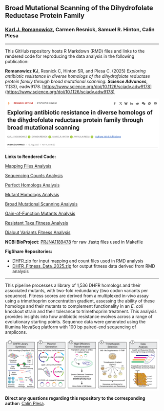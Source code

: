 ## Broad Mutational Scanning of the Dihydrofolate Reductase Protein Family

### [Karl J. Romanowicz](https://kromanowicz.github.io/), Carmen Resnick, Samuel R. Hinton, Calin Plesa
_____________________________________

This GitHub repository hosts R Markdown (RMD) files and links to the rendered code for reproducing the data analysis in the following publication:

**Romanowicz KJ**, Resnick C, Hinton SR, and Plesa C. (2025) *Exploring antibiotic resistance in diverse homologs of the dihydrofolate reductase protein family through broad mutational scanning.* ***Science Advances***, 11(33), eadw9178. [https://www.science.org/doi/10.1126/sciadv.adw9178](https://www.science.org/doi/10.1126/sciadv.adw9178)

![](Images/SciAdv1.png)

**Links to Rendered Code:**

[Mapping Files Analysis](http://rpubs.com/kjromano/dhfr_mapping_rmd)

[Sequencing Counts Analysis](https://rpubs.com/kjromano/dhfr_counts_rmd)

[Perfect Homologs Analysis](https://rpubs.com/kjromano/dhfr_perfects_rmd)

[Mutant Homologs Analysis](https://rpubs.com/kjromano/dhfr_mutants_rmd)

[Broad Mutational Scanning Analysis](https://rpubs.com/kjromano/dhfr_bms_rmd)

[Gain-of-Function Mutants Analysis](https://rpubs.com/kjromano/dhfr_gof_rmd)

[Resistant Taxa Fitness Analysis](https://rpubs.com/kjromano/dhfr_resistance_rmd)

[Dialout Variants Fitness Analysis](https://rpubs.com/kjromano/dhfr_dialout_rmd)

**NCBI BioProject:** [PRJNA1189478](https://www.ncbi.nlm.nih.gov/bioproject/1189478) for raw .fastq files used in Makefile

**FigShare Repositories:** 
- [DHFR.zip](https://figshare.com/articles/dataset/Exploring_Antibiotic_Resistance_in_Diverse_Homologs_of_the_Dihydrofolate_Reductase_Protein_Family_through_Broad_Mutational_Scanning/28266890?file=51882134) for input mapping and count files used in RMD analysis
- [DHFR_Fitness_Data_2025.zip](https://figshare.com/articles/dataset/Exploring_antibiotic_resistance_in_diverse_homologs_of_the_dihydrofolate_reductase_protein_family_through_broad_mutational_scanning/30470525?file=59131949) for output fitness data derived from RMD analysis
_____________________________________

This pipeline processes a library of 1,536 DHFR homologs and their associated mutants, with two-fold redundancy (two codon variants per sequence). Fitness scores are derived from a multiplexed in-vivo assay using a trimethoprim concentration gradient, assessing the ability of these homologs and their mutants to complement functionality in an *E. coli* knockout strain and their tolerance to trimethoprim treatment. This analysis provides insights into how antibiotic resistance evolves across a range of evolutionary starting points. Sequence data were generated using the Illumina NovaSeq platform with 100 bp paired-end sequencing of amplicons.

![](Images/DHFR.Diagram.png)

**Direct any questions regarding this repository to the corresponding author:** [Calin Plesa](mailto:calin@uoregon.edu).
